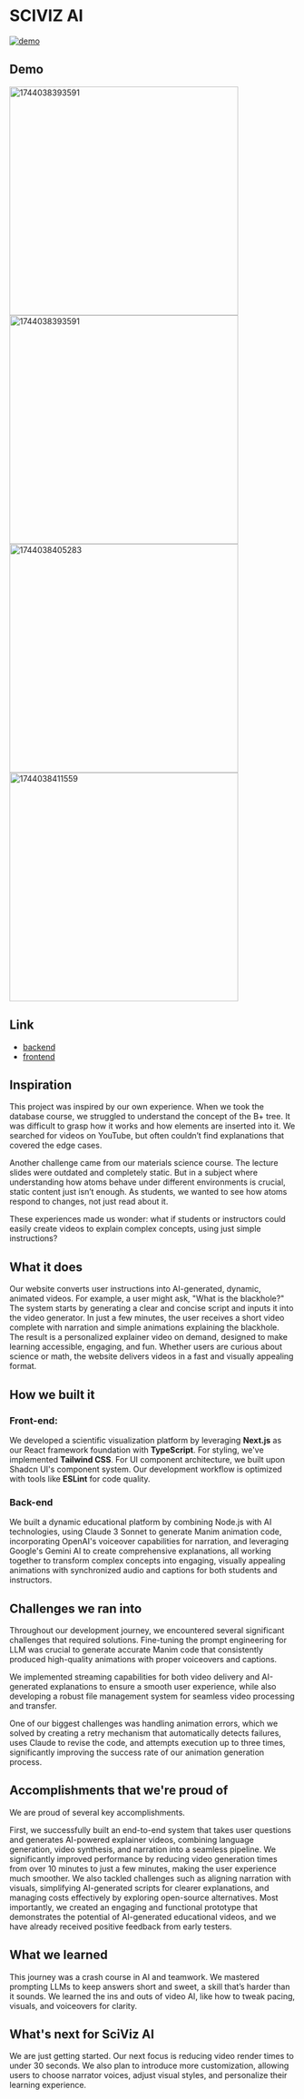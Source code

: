 # SCIVIZ AI
[![demo](https://img.youtube.com/vi/qjqX0dfOb14/0.jpg)](https://youtu.be/qjqX0dfOb14?si=XRTtT60pw9LWIp8w)

## Demo
<img width="403" alt="1744038393591" src="https://github.com/user-attachments/assets/79c9a4c5-8476-441d-bc87-1da1cc41f806" />
<img width="403" alt="1744038393591" src="https://github.com/user-attachments/assets/3c616871-80e8-46f9-a3bc-853a7dfd2559" />
<img width="403" alt="1744038405283" src="https://github.com/user-attachments/assets/78f898a4-076f-4b35-a4ce-4307584fc2aa" />
<img width="403" alt="1744038411559" src="https://github.com/user-attachments/assets/5b11bac7-de13-492c-becb-5312f4f3c6ee" />

## Link
- [backend](https://github.com/yingchenxing/hoohack2025_backend)
- [frontend](https://github.com/yingchenxing/hoohack2025_frontend)


## Inspiration
This project was inspired by our own experience. When we took the database course, we struggled to understand the concept of the B+ tree. It was difficult to grasp how it works and how elements are inserted into it. We searched for videos on YouTube, but often couldn’t find explanations that covered the edge cases.

Another challenge came from our materials science course. The lecture slides were outdated and completely static. But in a subject where understanding how atoms behave under different environments is crucial, static content just isn’t enough. As students, we wanted to see how atoms respond to changes, not just read about it.

These experiences made us wonder: what if students or instructors could easily create videos to explain complex concepts, using just simple instructions?

## What it does
Our website converts user instructions into AI-generated, dynamic, animated videos. For example, a user might ask, "What is the blackhole?" The system starts by generating a clear and concise script and inputs it into the video generator. In just a few minutes, the user receives a short video complete with narration and simple animations explaining the blackhole. The result is a personalized explainer video on demand, designed to make learning accessible, engaging, and fun. Whether users are curious about science or math, the website delivers videos in a fast and visually appealing format.

## How we built it

### Front-end:
We developed a scientific visualization platform by leveraging **Next.js** as our React framework foundation with **TypeScript**. For styling, we've implemented **Tailwind CSS**. For UI component architecture, we built upon Shadcn UI's component system. Our development workflow is optimized with tools like **ESLint** for code quality.

### Back-end
We built a dynamic educational platform by combining Node.js with AI technologies, using Claude 3 Sonnet to generate Manim animation code, incorporating OpenAI's voiceover capabilities for narration, and leveraging Google's Gemini AI to create comprehensive explanations, all working together to transform complex concepts into engaging, visually appealing animations with synchronized audio and captions for both students and instructors.


## Challenges we ran into
Throughout our development journey, we encountered several significant challenges that required solutions. Fine-tuning the prompt engineering for LLM was crucial to generate accurate Manim code that consistently produced high-quality animations with proper voiceovers and captions. 

We implemented streaming capabilities for both video delivery and AI-generated explanations to ensure a smooth user experience, while also developing a robust file management system for seamless video processing and transfer. 

One of our biggest challenges was handling animation errors, which we solved by creating a retry mechanism that automatically detects failures, uses Claude to revise the code, and attempts execution up to three times, significantly improving the success rate of our animation generation process.

## Accomplishments that we're proud of

We are proud of several key accomplishments. 

First, we successfully built an end-to-end system that takes user questions and generates AI-powered explainer videos, combining language generation, video synthesis, and narration into a seamless pipeline. We significantly improved performance by reducing video generation times from over 10 minutes to just a few minutes, making the user experience much smoother. We also tackled challenges such as aligning narration with visuals, simplifying AI-generated scripts for clearer explanations, and managing costs effectively by exploring open-source alternatives. Most importantly, we created an engaging and functional prototype that demonstrates the potential of AI-generated educational videos, and we have already received positive feedback from early testers.

## What we learned
This journey was a crash course in AI and teamwork. We mastered prompting LLMs to keep answers short and sweet, a skill that’s harder than it sounds. We learned the ins and outs of video AI, like how to tweak pacing, visuals, and voiceovers for clarity. 

## What's next for SciViz AI
We are just getting started. Our next focus is reducing video render times to under 30 seconds. We also plan to introduce more customization, allowing users to choose narrator voices, adjust visual styles, and personalize their learning experience. 
